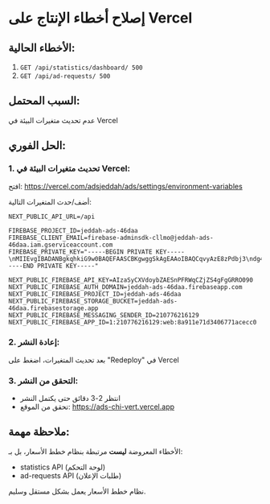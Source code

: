 # إصلاح أخطاء الإنتاج على Vercel

## الأخطاء الحالية:
1. `GET /api/statistics/dashboard/ 500`
2. `GET /api/ad-requests/ 500`

## السبب المحتمل:
عدم تحديث متغيرات البيئة في Vercel

## الحل الفوري:

### 1. تحديث متغيرات البيئة في Vercel:

افتح: https://vercel.com/adsjeddah/ads/settings/environment-variables

أضف/حدث المتغيرات التالية:

```
NEXT_PUBLIC_API_URL=/api

FIREBASE_PROJECT_ID=jeddah-ads-46daa
FIREBASE_CLIENT_EMAIL=firebase-adminsdk-cllmo@jeddah-ads-46daa.iam.gserviceaccount.com
FIREBASE_PRIVATE_KEY="-----BEGIN PRIVATE KEY-----\nMIIEvgIBADANBgkqhkiG9w0BAQEFAASCBKgwggSkAgEAAoIBAQCqvyAzE8zPdbj3\ndg4jxIYPK/aB3/l4h28OsIn6km4svLL4uhg71+QB5F0p9i1P9Pw1E4QjsO+zUApH\nb9EvL46Axv1bgFKqMd3wEoe6YGe+hOHIxtwpBd7DWTUfRJ1zK9LsfAGkImp1vf7w\nVyMsAUffivt+FNGXM4rQfbmATH24wbr76LZciLeY9qmUpEaVimmaonltsjecjANL\nK22y0AQ25dhfQc6M3nCiL7nh9gd9EKKYkjEslXJYXMtV0Jgz+DiRlEs7UwyAbxLX\njzrDvREBd/Ibb1uAHIG+htfgi9U/lvvfsryb26gscepm2S+xGQuilol6jMe3Vwym\nj2SLiBorAgMBAAECggEAGi+zvYGk4JBabMFTS9MBCGSiqqpx9TU4KBWVI7O/Z+cM\nv66ytsLWeh/O1femXWPiJjW3B05EhMiauvgAKe9uOHvMMXNNukJpmj8NR90vK/3v\nLr6o1zXKQ0V0KzZ3u0kWUSR3j/ejQimAZtXGVCJiJnuHNH/24OyLtowBnhadFW+I\nhj3koyFm7w9Zyh6MGKHiRDXk3m0nGKCA03Aa2XbOu/nplbktMOhFC2vsbARaUMYI\n2g1G/RZN5V7unhtQDkUScBteg6U9/bhjwsMGlKQYDazswJoKl5VBwuWeg+d1+B3Y\nm+TPuwYiNyzDlatDNvxyX4BNuIGcbKxyA1SqfzxTOQKBgQDdDMauQaPX1iDa62HA\ngi7TNwLUTjBi0p7bjCOjaqOxJFmX19OlGL5AzPu0m5+K4wuDFaBao4w2eIXAA9pj\nhimAGt03EzeVvf7jVKLJI6OTukKFoI2a0WgUVKBUK3wrEp/LBrCqG9cnkTSjY2fj\nQ4yml+9ia+k4MZf4wxpj849ZBwKBgQDFvkVJDZ+EcGGXTXuFNH6wFgmfxCU1ZwlD\nQWNfkrudPzS49gCKcQ69tYtwH5P9EdKMi/u4Kmg84EB9oQXQl5GgDw6G+buAdu9l\ngRHZx/fz+YaCeQccxDSVjPaM1nP+pTBt2u7gm7uGQL6e5lWKAh/H8X8oqqkJ2R0E\n9/5+i7mgvQKBgE1cY0wo/MZU0jrLlfJhnTGeVwcmNhjfzWjYqsBOWets5U4W4qMs\n/aiAFLcon7VjsGu37d7Kzg9iLqz8rDmYgn2q6TCVMSbez42P2Ui7iEvzK8TIY8aC\n8wHqfBH5BgOtCO9s7/cYtzvJvbpQ19LZmSfUlJrFWWGpOZ596YaBfvGRAoGBAKKX\ni6LAx9v/B89/z0O84TpqNGmgvzOE0DHzzwDjxs5KDVDUPaeXxJYqc0ezP1zDzcrw\nwv4wKFt9zKkaJXI2nYZQMm+pGOUEHcX48iw8T1y8afqhS1z6dD7AcaIdqLJYiCg1\n1w0TZvgGJZilS/mLJm3eOXCrfcsQ8sL+jEYeJm0dAoGBALvkpwM6C8u5EZvJFKyR\nBBhtcRgUb3hZcOuU0FzJtD9/j5Uj4rV5D3YrbqnJQM2aJ0fZ0F8s2/AsBJn7g3zB\nPcJoiTdCVKuH9I8J8FX5Ek2MfaJJYLNyMuJUcb6VRArcBwGEX5N4E4K8ccFp7Dzg\n+vkJ8L/bnS8yR/2X4G6Hw6/j\n-----END PRIVATE KEY-----"

NEXT_PUBLIC_FIREBASE_API_KEY=AIzaSyCXVdoybZAESnPFRWqCZjZS4gFgGRRO090
NEXT_PUBLIC_FIREBASE_AUTH_DOMAIN=jeddah-ads-46daa.firebaseapp.com
NEXT_PUBLIC_FIREBASE_PROJECT_ID=jeddah-ads-46daa
NEXT_PUBLIC_FIREBASE_STORAGE_BUCKET=jeddah-ads-46daa.firebasestorage.app
NEXT_PUBLIC_FIREBASE_MESSAGING_SENDER_ID=210776216129
NEXT_PUBLIC_FIREBASE_APP_ID=1:210776216129:web:8a911e71d3406771acecc0
```

### 2. إعادة النشر:
بعد تحديث المتغيرات، اضغط على "Redeploy" في Vercel

### 3. التحقق من النشر:
- انتظر 2-3 دقائق حتى يكتمل النشر
- تحقق من الموقع: https://ads-chi-vert.vercel.app

## ملاحظة مهمة:
الأخطاء المعروضة **ليست** مرتبطة بنظام خطط الأسعار، بل بـ:
- statistics API (لوحة التحكم)
- ad-requests API (طلبات الإعلان)

نظام خطط الأسعار يعمل بشكل مستقل وسليم.